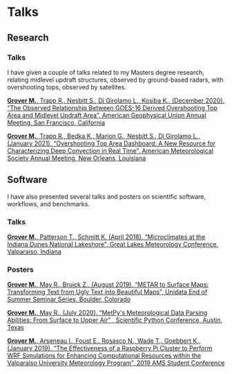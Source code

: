 # Talks

## Research

### Talks

I have given a couple of talks related to my Masters degree research, relating midlevel updraft structures, observed by ground-based radars, with overshooting tops, observed by satellites.

[**Grover M.**, Trapp R., Nesbitt S., Di Girolamo L., Kosiba K., (December 2020). “The Observed Relationship Between GOES-16 Derived Overshooting Top Area and Midlevel Updraft Area”, American Geophysical Union Annual Meeting, San Francisco, California](https://agu.confex.com/agu/fm20/meetingapp.cgi/Paper/746105)

[**Grover M.**, Trapp R., Bedka K., Marion G., Nesbitt S., Di Girolamo L., (January 2021). “Overshooting Top Area Dashboard: A New Resource for Characterizing Deep Convection in Real Time”, American Meteorological Society Annual Meeting, New Orleans, Louisiana](https://ams.confex.com/ams/101ANNUAL/meetingapp.cgi/Paper/383618)

## Software
I have also presented several talks and posters on scientific software, workflows, and benchmarks.

### Talks

[**Grover M.**, Patterson T., Schmitt K. (April 2018). “Microclimates at the Indiana Dunes National Lakeshore”, Great Lakes Meteorology Conference, Valparaiso, Indiana](https://github.com/mgrover1/dunes_microclimate)

### Posters

[**Grover M.**, May R., Bruick Z., (August 2019). “METAR to Surface Maps: Transforming Text from Ugly Text into Beautiful Maps”, Unidata End of Summer Seminar Series, Boulder, Colorado](_static/METER_Poster.pdf)

[**Grover M.**, May R., (July 2020). “MetPy's Meteorological Data Parsing Abilities: From Surface to Upper
Air” , Scientific Python Conference, Austin, Texas](https://github.com/mgrover1/scipy2020_poster)

[**Grover M.**, Arseneau I., Foust E., Rosasco N., Wade T., Goebbert K., (January 2019). “The Effectiveness of a Raspberry Pi Cluster to Perform WRF Simulations for Enhancing Computational Resources within the Valparaiso University Meteorology Program”, 2019 AMS Student Conference](_static/raspberry_sci_poster.jpg)








